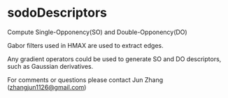 sodoDescriptors
===============

Compute Single-Opponency(SO) and Double-Opponency(DO)

Gabor filters used in HMAX are used to extract edges. 

Any gradient operators could be used to generate SO and DO descriptors, such as Gaussian derivatives.


For comments or questions please contact Jun Zhang (zhangjun1126@gmail.com)